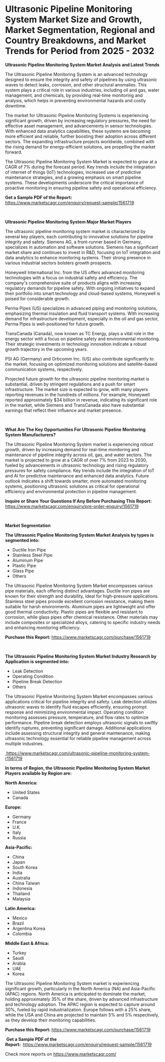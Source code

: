 <p><h1>Ultrasonic Pipeline Monitoring System Market Size and Growth, Market Segmentation, Regional and Country Breakdowns, and Market Trends for Period from 2025 -  2032</h1></p><p><strong>Ultrasonic Pipeline Monitoring System Market Analysis and Latest Trends</strong></p>
<p><p>The Ultrasonic Pipeline Monitoring System is an advanced technology designed to ensure the integrity and safety of pipelines by using ultrasonic waves to detect leaks, corrosion, and other structural anomalies. This system plays a critical role in various industries, including oil and gas, water management, and chemicals, by providing real-time monitoring and analysis, which helps in preventing environmental hazards and costly downtime.</p><p>The market for Ultrasonic Pipeline Monitoring Systems is experiencing significant growth, driven by increasing regulatory pressures, the need for effective asset management, and advancements in sensor technologies. With enhanced data analytics capabilities, these systems are becoming more efficient and reliable, further boosting their adoption across different sectors. The expanding infrastructure projects worldwide, combined with the rising demand for energy-efficient solutions, are propelling the market forward.</p><p>The Ultrasonic Pipeline Monitoring System Market is expected to grow at a CAGR of 7% during the forecast period. Key trends include the integration of internet of things (IoT) technologies, increased use of predictive maintenance strategies, and a growing emphasis on smart pipeline systems. These developments underscore the critical importance of proactive monitoring in ensuring pipeline safety and operational efficiency.</p></p>
<p><strong>Get a Sample PDF of the Report:&nbsp;</strong> <a href="https://www.marketscagr.com/enquiry/request-sample/1561719?utm_campaign=2740&utm_medium=2&utm_source=Github&utm_content=ia&utm_term=25022025&utm_id=ultrasonic-pipeline-monitoring-system">https://www.marketscagr.com/enquiry/request-sample/1561719</a></p>
<p>&nbsp;</p>
<p><strong>Ultrasonic Pipeline Monitoring System Major Market Players</strong></p>
<p><p>The ultrasonic pipeline monitoring system market is characterized by several key players, each contributing to innovative solutions for pipeline integrity and safety. Siemens AG, a front-runner based in Germany, specializes in automation and software solutions. Siemens has a significant market share and continues to invest in R&D, focusing on IoT integration and data analytics to enhance monitoring systems. Their strong presence in various industrial sectors bolsters growth prospects.</p><p>Honeywell International Inc. from the US offers advanced monitoring technologies with a focus on industrial safety and efficiency. The company's comprehensive suite of products aligns with increasing regulatory demands for pipeline safety. With ongoing initiatives to expand their portfolio into smart technology and cloud-based systems, Honeywell is poised for considerable growth.</p><p>Perma Pipes (US) specializes in advanced piping and monitoring solutions, emphasizing thermal insulation and fluid transport systems. With increasing demand for infrastructure development, especially in the oil and gas sector, Perma Pipes is well-positioned for future growth.</p><p>TransCanada (Canada), now known as TC Energy, plays a vital role in the energy sector with a focus on pipeline safety and environmental monitoring. Their strategic investments in technology innovation indicate a robust growth trajectory in the upcoming years.</p><p>PSI AG (Germany) and Orbcomm Inc. (US) also contribute significantly to the market, focusing on optimized monitoring solutions and satellite-based communication systems, respectively.</p><p>Projected future growth for the ultrasonic pipeline monitoring market is substantial, driven by stringent regulations and a push for smart infrastructure. The market size is expected to grow, with many players reporting revenues in the hundreds of millions. For example, Honeywell reported approximately $34 billion in revenue, indicating its significant role in the market, while Siemens and TransCanada also have substantial earnings that reflect their influence and market presence.</p></p>
<p>&nbsp;</p>
<p><strong>What Are The Key Opportunities For Ultrasonic Pipeline Monitoring System Manufacturers?</strong></p>
<p><p>The Ultrasonic Pipeline Monitoring System market is experiencing robust growth, driven by increasing demand for real-time monitoring and maintenance of pipeline integrity across oil, gas, and water sectors. The market is projected to grow at a CAGR of over 7% from 2023 to 2030, fueled by advancements in ultrasonic technology and rising regulatory pressures for safety compliance. Key trends include the integration of IoT and AI for predictive maintenance and enhanced data analytics. Future outlook indicates a shift towards smarter, more automated monitoring systems, positioning ultrasonic solutions as critical for operational efficiency and environmental protection in pipeline management.</p></p>
<p><strong>Inquire or Share Your Questions If Any Before Purchasing This Report:</strong> <a href="https://www.marketscagr.com/enquiry/pre-order-enquiry/1561719?utm_campaign=2740&utm_medium=2&utm_source=Github&utm_content=ia&utm_term=25022025&utm_id=ultrasonic-pipeline-monitoring-system">https://www.marketscagr.com/enquiry/pre-order-enquiry/1561719</a></p>
<p>&nbsp;</p>
<p><strong>Market Segmentation</strong></p>
<p><strong>The Ultrasonic Pipeline Monitoring System Market Analysis by types is segmented into:</strong></p>
<p><ul><li>Ductile Iron Pipe</li><li>Stainless Steel Pipe</li><li>Aluminum Pipe</li><li>Plastic Pipe</li><li>Glass Pipe</li><li>Others</li></ul></p>
<p><p>The Ultrasonic Pipeline Monitoring System Market encompasses various pipe materials, each offering distinct advantages. Ductile iron pipes are known for their strength and durability, ideal for high-pressure applications. Stainless steel pipes provide excellent corrosion resistance, making them suitable for harsh environments. Aluminum pipes are lightweight and offer good thermal conductivity. Plastic pipes are flexible and resistant to corrosion, while glass pipes offer chemical resistance. Other materials may include composites or specialized alloys, catering to specific industry needs and enhancing monitoring efficiency.</p></p>
<p><strong>Purchase this Report:&nbsp;</strong><a href="https://www.marketscagr.com/purchase/1561719?utm_campaign=2740&utm_medium=2&utm_source=Github&utm_content=ia&utm_term=25022025&utm_id=ultrasonic-pipeline-monitoring-system">https://www.marketscagr.com/purchase/1561719</a></p>
<p>&nbsp;</p>
<p><strong>The Ultrasonic Pipeline Monitoring System Market Industry Research by Application is segmented into:</strong></p>
<p><ul><li>Leak Detection</li><li>Operating Condition</li><li>Pipeline Break Detection</li><li>Others</li></ul></p>
<p><p>The Ultrasonic Pipeline Monitoring System Market encompasses various applications critical for pipeline integrity and safety. Leak detection utilizes ultrasonic waves to identify fluid escapes efficiently, ensuring prompt response and minimizing environmental impact. Operating condition monitoring assesses pressure, temperature, and flow rates to optimize performance. Pipeline break detection employs ultrasonic signals to swiftly identify ruptures, preventing significant damage. Additional applications include assessing structural integrity and general maintenance, making ultrasonic technology essential for reliable pipeline management across multiple industries.</p></p>
<p><a href="https://www.marketscagr.com/ultrasonic-pipeline-monitoring-system-r1561719?utm_campaign=2740&utm_medium=2&utm_source=Github&utm_content=ia&utm_term=25022025&utm_id=ultrasonic-pipeline-monitoring-system">&nbsp;https://www.marketscagr.com/ultrasonic-pipeline-monitoring-system-r1561719</a></p>
<p><strong>In terms of Region, the Ultrasonic Pipeline Monitoring System Market Players available by Region are:</strong></p>
<p>
    <p> <strong> North America: </strong>
        <ul>
            <li>United States</li>
            <li>Canada</li>
        </ul>
        </p> 
    <p> <strong> Europe: </strong>
        <ul>
            <li>Germany</li>
            <li>France</li>
            <li>U.K.</li>
            <li>Italy</li>
            <li>Russia</li>
        </ul>
        </p> 
    <p> <strong> Asia-Pacific: </strong>
        <ul>
            <li>China</li>
            <li>Japan</li>
            <li>South Korea</li>
            <li>India</li>
            <li>Australia</li>
            <li>China Taiwan</li>
            <li>Indonesia</li>
            <li>Thailand</li>
            <li>Malaysia</li>
        </ul>
        </p> 
    <p> <strong> Latin America: </strong>
        <ul>
            <li>Mexico</li>
            <li>Brazil</li>
            <li>Argentina Korea</li>
            <li>Colombia</li>
        </ul>
        </p> 
    <p> <strong> Middle East & Africa: </strong>
        <ul>
            <li>Turkey</li>
            <li>Saudi</li>
            <li>Arabia</li>
            <li>UAE</li>
            <li>Korea</li>
        </ul>
    </p>
    </p>
<p><p>The Ultrasonic Pipeline Monitoring System market is experiencing significant growth, particularly in the North America (NA) and Asia-Pacific (APAC) regions. North America is anticipated to dominate the market, holding approximately 35% of the share, driven by advanced infrastructure and technology adoption. The APAC region is expected to capture around 30%, fueled by rapid industrialization. Europe follows with a 25% share, while the USA and China are projected to maintain 5% and 5% respectively, as they develop their monitoring capabilities.</p></p>
<p><strong>Purchase this Report: </strong><a href="https://www.marketscagr.com/purchase/1561719?utm_campaign=2740&utm_medium=2&utm_source=Github&utm_content=ia&utm_term=25022025&utm_id=ultrasonic-pipeline-monitoring-system">https://www.marketscagr.com/purchase/1561719</a></p>
<p>&nbsp;<strong>Get a Sample PDF of the Report:&nbsp;&nbsp;</strong><a href="https://www.marketscagr.com/enquiry/request-sample/1561719?utm_campaign=2740&utm_medium=2&utm_source=Github&utm_content=ia&utm_term=25022025&utm_id=ultrasonic-pipeline-monitoring-system">https://www.marketscagr.com/enquiry/request-sample/1561719</a></p>
<p><strong></strong></p>
<p>Check more reports on <a href="https://www.marketscagr.com/?utm_campaign=2740&utm_medium=2&utm_source=Github&utm_content=ia&utm_term=25022025&utm_id=ultrasonic-pipeline-monitoring-system">https://www.marketscagr.com/</a></p>